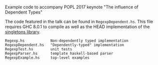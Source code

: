 Example code to accompany POPL 2017 keynote "The influence of Dependent Types"

The code featured in the talk can be found in `RegexpDependent.hs`. This file
requires GHC 8.0.1 to compile as well as the HEAD implementation of
the [singletons library](https://github.com/goldfirere/singletons).

    Regexp.hs            Non-dependently typed implementation
    RegexpDependent.hs   "Dependently-typed" implementation 
    RegexpTest.hs        unit tests 
    RegexpParser.hs      template haskell-based parser 
    RegexpExample.hs     top-level examples

